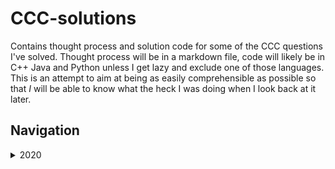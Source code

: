 # CCC-solutions

Contains thought process and solution code for some of the CCC questions I've solved. Thought process will be in a markdown file, code will likely be in C++ Java and Python unless I get lazy and exclude one of those languages. This is an attempt to aim at being as easily comprehensible as possible so that *I* will be able to know what the heck I was doing when I look back at it later.

## Navigation

<details>

<summary>2020</summary>

|Problem|Name|
|-------|----|
|S1|[Surmising a Sprinter's Speed](./CCC_2020/S1/Problem.md)

</details>
